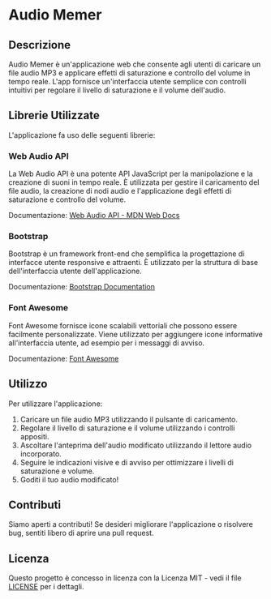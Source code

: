 # Audio Memer

## Descrizione

Audio Memer è un'applicazione web che consente agli utenti di caricare un file audio MP3 e applicare effetti di saturazione e controllo del volume in tempo reale. L'app fornisce un'interfaccia utente semplice con controlli intuitivi per regolare il livello di saturazione e il volume dell'audio.

## Librerie Utilizzate

L'applicazione fa uso delle seguenti librerie:

### Web Audio API

La Web Audio API è una potente API JavaScript per la manipolazione e la creazione di suoni in tempo reale. È utilizzata per gestire il caricamento del file audio, la creazione di nodi audio e l'applicazione degli effetti di saturazione e controllo del volume.

Documentazione: [Web Audio API - MDN Web Docs](https://developer.mozilla.org/en-US/docs/Web/API/Web_Audio_API)

### Bootstrap

Bootstrap è un framework front-end che semplifica la progettazione di interfacce utente responsive e attraenti. È utilizzato per la struttura di base dell'interfaccia utente dell'applicazione.

Documentazione: [Bootstrap Documentation](https://getbootstrap.com/docs/)

### Font Awesome

Font Awesome fornisce icone scalabili vettoriali che possono essere facilmente personalizzate. Viene utilizzato per aggiungere icone informative all'interfaccia utente, ad esempio per i messaggi di avviso.

Documentazione: [Font Awesome](https://fontawesome.com/)

## Utilizzo

Per utilizzare l'applicazione:

1. Caricare un file audio MP3 utilizzando il pulsante di caricamento.
2. Regolare il livello di saturazione e il volume utilizzando i controlli appositi.
3. Ascoltare l'anteprima dell'audio modificato utilizzando il lettore audio incorporato.
4. Seguire le indicazioni visive e di avviso per ottimizzare i livelli di saturazione e volume.
5. Goditi il tuo audio modificato!

## Contributi

Siamo aperti a contributi! Se desideri migliorare l'applicazione o risolvere bug, sentiti libero di aprire una pull request.

## Licenza

Questo progetto è concesso in licenza con la Licenza MIT - vedi il file [LICENSE](LICENSE) per i dettagli.
